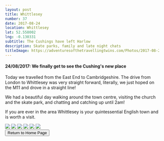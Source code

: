 ```yaml
---
layout: post
title: Whittlesey
number: 37
date: 2017-08-24
location: Whittlesey
lat: 52.558002
lng: -0.130331
subtitle: The Cushings have left Harlow
description: Skate parks, family and late night chats
titleImage: https://adventuresofthetravellingtwins.com/Photos/2017-08-24-Whittlesey/cover-min.JPG
---
```


<h4>24/08/2017: We finally get to see the Cushing's new place</h4>

Today we travelled from the East End to Cambridgeshire. The drive from London to Whittlesey was very straight forward, literally, we just hoped on the M11 and drove in a straight line! 

We had a beautiful day walking around the town centre, visiting the church and the skate park, and chatting and catching up until 2am! 

If you are ever in the area Whittlesey is your quintessential English town and is worth a visit. 

<img src="https://adventuresofthetravellingtwins.com/Photos/2017-08-24-Whittlesey/day11-min.JPG" class="image1">
<img src="https://adventuresofthetravellingtwins.com/Photos/2017-08-24-Whittlesey/day12-min.JPG" class="image1">
<img src="https://adventuresofthetravellingtwins.com/Photos/2017-08-24-Whittlesey/day13-min.JPG" class="image1">
<img src="https://adventuresofthetravellingtwins.com/Photos/2017-08-24-Whittlesey/day14-min.JPG" class="image1">
<img src="https://adventuresofthetravellingtwins.com/Photos/2017-08-24-Whittlesey/day15-min.JPG" class="image1">
<img src="https://adventuresofthetravellingtwins.com/Photos/2017-08-24-Whittlesey/day16-min.JPG" class="image1">

<div class="wrapper">
  <input type="button" class="button" value="Return to Home Page" onclick="self.close()">
</div>
